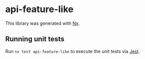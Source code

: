 # api-feature-like

This library was generated with [Nx](https://nx.dev).

## Running unit tests

Run `nx test api-feature-like` to execute the unit tests via [Jest](https://jestjs.io).
